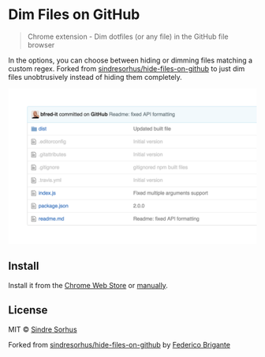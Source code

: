# Dim Files on GitHub

> Chrome extension - Dim dotfiles (or any file) in the GitHub file browser

In the options, you can choose between hiding or dimming files matching a custom regex. Forked from [sindresorhus/hide-files-on-github](https://github.com/sindresorhus/hide-files-on-github) to just dim files unobtrusively instead of hiding them completely.

![](screenshot.png)


## Install

Install it from the [Chrome Web Store](https://chrome.google.com/webstore/detail/dim-files-on-github/nihdgihdhlgebmajigjfnplehjnhlebe) or [manually](http://superuser.com/a/247654/6877).


## License

MIT © [Sindre Sorhus](https://sindresorhus.com)

Forked from [sindresorhus/hide-files-on-github](https://github.com/sindresorhus/hide-files-on-github) by [Federico Brigante](https://twitter.com/bfred_it)

